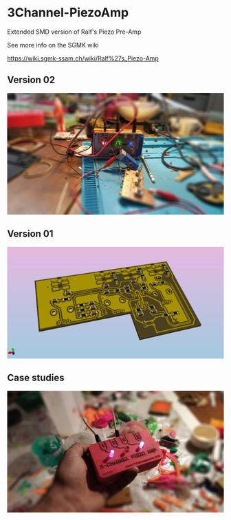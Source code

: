 # 3Channel-PiezoAmp
Extended SMD version of Ralf's Piezo Pre-Amp

See more info on the SGMK wiki

https://wiki.sgmk-ssam.ch/wiki/Ralf%27s_Piezo-Amp

## Version 02

![](https://github.com/sgmk/3Channel-PiezoAmp/raw/main/photos/3channel_exploringHacks.jpg)

## Version 01

![](https://github.com/sgmk/3Channel-PiezoAmp/raw/main/PCB_3d_preview_back.jpg)

## Case studies

![](https://github.com/sgmk/3Channel-PiezoAmp/raw/main/photos/3channel_silicone_cover.jpg)
